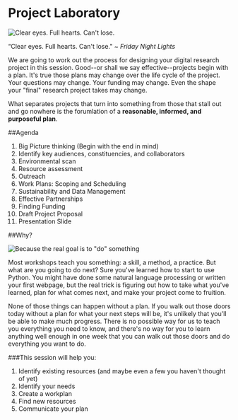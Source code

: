 # Project Laboratory


![Clear eyes. Full hearts. Can't lose.](https://github.com/GCDigitalFellows/ProjectLab/blob/master/images/clear-eyes.jpg "Clear eyes. Full Heart. Can't lose.")

“Clear eyes. Full hearts. Can't lose."
~ *Friday Night Lights*

We are going to work out the process for designing your digital research project in this session. Good--or shall we say effective--projects begin with a plan. It's true those plans may change over the life cycle of the project. Your questions may change. Your funding may change. Even the shape your "final" research project takes may change. 

What separates projects that turn into something from those that stall out and go nowhere is the forumlation of a **reasonable, informed, and purposeful plan**.
  

##Agenda
1. Big Picture thinking (Begin with the end in mind)
2. Identify key audiences, constituencies, and collaborators
3. Environmental scan
4. Resource assessment
5. Outreach 
6. Work Plans: Scoping and Scheduling
7. Sustainability and Data Management
8. Effective Partnerships
9. Finding Funding
10. Draft Project Proposal
11. Presentation Slide

##Why?

![Because the real goal is to "do" something](https://github.com/GCDigitalFellows/ProjectLab/blob/master/images/taylordo.jpg "Shut up and do.")

Most workshops teach you something: a skill, a method, a practice. But what are you going to do next? Sure you've learned how to start to use Python. You might have done some natural language processing or written your first webpage, but the real trick is figuring out how to take what you've learned, plan for what comes next, and make your project come to fruition. 

None of those things can happen without a plan. If you walk out those doors today without a plan for what your next steps will be, it's unlikely that you'll be able to make much progress. There is no possible way for us to teach you everything you need to know, and there's no way for you to learn anything well enough in one week that you can walk out those doors and do everything you want to do. 

###This session will help you: 

1. Identify existing resources (and maybe even a few you haven't thought of yet)
2. Identify your needs
3. Create a workplan 
4. Find new resources
5. Communicate your plan



